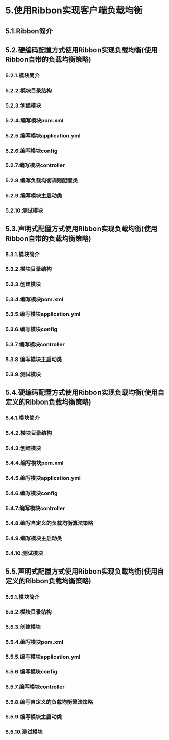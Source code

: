 # 5.使用Ribbon实现客户端负载均衡
## 5.1.Ribbon简介
## 5.2.硬编码配置方式使用Ribbon实现负载均衡(使用Ribbon自带的负载均衡策略)
### 5.2.1.模块简介
### 5.2.2.模块目录结构
### 5.2.3.创建模块
### 5.2.4.编写模块pom.xml
### 5.2.5.编写模块application.yml
### 5.2.6.编写模块config
### 5.2.7.编写模块controller
### 5.2.8.编写负载均衡规则配置类
### 5.2.9.编写模块主启动类
### 5.2.10.测试模块
## 5.3.声明式配置方式使用Ribbon实现负载均衡(使用Ribbon自带的负载均衡策略)
### 5.3.1.模块简介
### 5.3.2.模块目录结构
### 5.3.3.创建模块
### 5.3.4.编写模块pom.xml
### 5.3.5.编写模块application.yml
### 5.3.6.编写模块config
### 5.3.7.编写模块controller
### 5.3.8.编写模块主启动类
### 5.3.9.测试模块
## 5.4.硬编码配置方式使用Ribbon实现负载均衡(使用自定义的Ribbon负载均衡策略)
### 5.4.1.模块简介
### 5.4.2.模块目录结构
### 5.4.3.创建模块
### 5.4.4.编写模块pom.xml
### 5.4.5.编写模块application.yml
### 5.4.6.编写模块config
### 5.4.7.编写模块controller
### 5.4.8.编写自定义的负载均衡算法策略
### 5.4.9.编写模块主启动类
### 5.4.10.测试模块
## 5.5.声明式配置方式使用Ribbon实现负载均衡(使用自定义的Ribbon负载均衡策略)
### 5.5.1.模块简介
### 5.5.2.模块目录结构
### 5.5.3.创建模块
### 5.5.4.编写模块pom.xml
### 5.5.5.编写模块application.yml
### 5.5.6.编写模块config
### 5.5.7.编写模块controller
### 5.5.8.编写自定义的负载均衡算法策略
### 5.5.9.编写模块主启动类
### 5.5.10.测试模块
